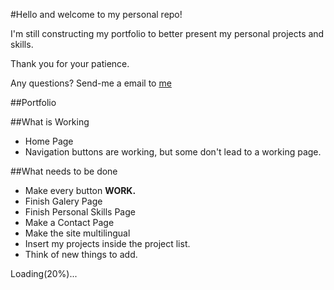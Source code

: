 #Hello and welcome to my personal repo!

I'm still constructing my portfolio to better present my personal projects and skills.

Thank you for your patience.

Any questions? Send-me a email to [me](teste13241-githubEmail@yahoo.com)

##Portfolio

##What is Working

- Home Page
- Navigation buttons are working, but some don't lead to a working page.

##What needs to be done

- Make every button **WORK.**
- Finish Galery Page
- Finish Personal Skills Page
- Make a Contact Page
- Make the site multilingual
- Insert my projects inside the project list.
- Think of new things to add.

Loading(20%)...
